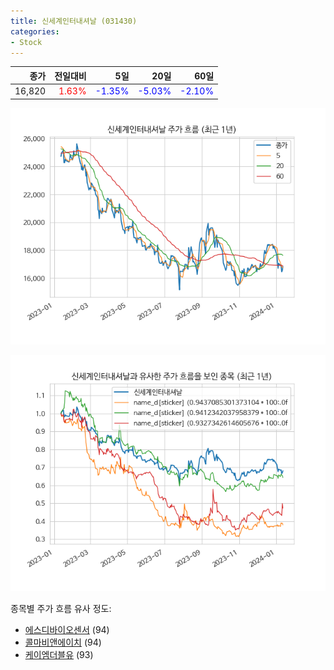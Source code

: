 ```yaml
---
title: 신세계인터내셔날 (031430)
categories:
- Stock
---
```


|종가|전일대비|5일|20일|60일|
|---:|-------:|--:|---:|---:|
|16,820|<span style="color: red">1.63%</span>|<span style="color: blue">-1.35%</span>|<span style="color: blue">-5.03%</span>|<span style="color: blue">-2.10%</span>|


<!-- more -->

![031430](/assets/images/stock/031430.png)

![031430](/assets/images/stock/031430_sim.png)

종목별 주가 흐름 유사 정도:
- [에스디바이오센서](/stock/137310/) (94)
- [콜마비앤에이치](/stock/200130/) (94)
- [케이엠더블유](/stock/032500/) (93)